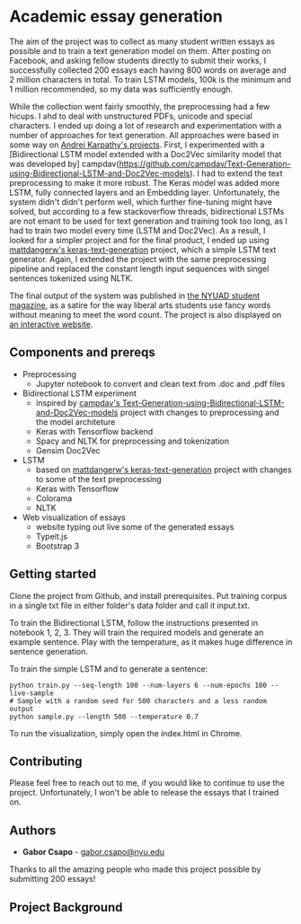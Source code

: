# Academic essay generation

The aim of the project was to collect as many student written essays as possible and to train a text generation model on them. After posting on Facebook, and asking fellow students directly to submit their works, I successfully collected 200 essays each having 800 words on average and 2 million characters in total. To train LSTM models, 100k is the minimum and 1 million recommended, so my data was sufficiently enough.

While the collection went fairly smoothly, the preprocessing had a few hicups. I ahd to deal with unstructured PDFs, unicode and special characters. I ended up doing a lot of research and experimentation with a number of approaches for text generation. All approaches were based in some way on [Andrej Karpathy's projects](http://karpathy.github.io/2015/05/21/rnn-effectiveness/). First, I experimented with a [Bidirectional LSTM model extended with a Doc2Vec similarity model that was developed by] campdav(https://github.com/campdav/Text-Generation-using-Bidirectional-LSTM-and-Doc2Vec-models). I had to extend the text preprocessing to make it more robust. The Keras model was added more LSTM, fully connected layers and an Embedding layer. Unfortunately, the system didn't didn't perform well, which further fine-tuning might have solved, but according to a few stackoverflow threads, bidirectional LSTMs are not emant to be used for text generation and training took too long, as I had to train two model every time (LSTM and Doc2Vec). As a result, I looked for a simpler project and for the final product, I ended up using [mattdangerw's keras-text-generation](https://github.com/mattdangerw/keras-text-generation) project, which a simple LSTM text generator. Again, I extended the project with the same preprocessing pipeline and replaced the constant length input sequences with singel sentences tokenized using NLTK. 

The final output of the system was published in [the NYUAD student magazine](https://www.thegazelle.org/issue/138/features/artificial-intelligence-the-future-of-essay-writing), as a satire for the way liberal arts students use fancy words without meaning to meet the word count. The project is also displayed on [an interactive website](http://gaborcsapo.com/pages/essays/).

## Components and prereqs
* Preprocessing
    - Jupyter notebook to convert and clean text from .doc and .pdf files
* Bidirectional LSTM experiment
    - inspired by [campdav's Text-Generation-using-Bidirectional-LSTM-and-Doc2Vec-models](https://github.com/campdav/Text-Generation-using-Bidirectional-LSTM-and-Doc2Vec-models) project with changes to preprocessing and the model architeture
    - Keras with Tensorflow backend
    - Spacy and NLTK for preprocessing and tokenization
    - Gensim Doc2Vec
* LSTM
    - based on [mattdangerw's keras-text-generation](https://github.com/mattdangerw/keras-text-generation) project with changes to some of the text preprocessing
    - Keras with Tensorflow
    - Colorama
    - NLTK
* Web visualization of essays
    - website typing out live some of the generated essays
    - Typeit.js
    - Bootstrap 3


## Getting started

Clone the project from Github, and install prerequisites.
Put training corpus in a single txt file in either folder's data folder and call it input.txt. 

To train the Bidirectional LSTM, follow the instructions presented in notebook 1, 2, 3. They will train the required models and generate an example sentence. Play with the temperature, as it makes  huge difference in sentence generation.

To train the simple LSTM and to generate a sentence:
```
python train.py --seq-length 100 --num-layers 6 --num-epochs 100 --live-sample 
# Sample with a random seed for 500 characters and a less random output
python sample.py --length 500 --temperature 0.7
```
To run the visualization, simply open the index.html in Chrome.

## Contributing

Please feel free to reach out to me, if you would like to continue to use the project. Unfortunately, I won't be able to release the essays that I trained on.


## Authors

* **Gabor Csapo** - gabor.csapo@nyu.edu

Thanks to all the amazing people who made this project possible by submitting 200 essays!


## Project Background


